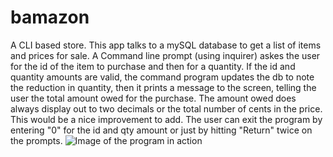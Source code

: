 # bamazon
A CLI based store. This app talks to a mySQL database to get a list of items and prices for sale.
A Command line prompt (using inquirer) askes the user for the id of the item to purchase and then for a quantity. 
If the id and quantity amounts are valid, the command program updates the db to note the reduction in quantity,
then it prints a message to the screen, telling the user the total amount owed for the purchase. 
The amount owed does always display out to two decimals or the total number of cents in the price. 
This would be a nice improvement to add.
The user can exit the program by entering "0" for the id and qty amount or just by hitting "Return" twice on the prompts.
![Image of the program in action](../bamazon.jpg)

